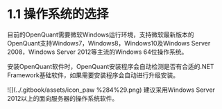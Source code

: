 # 1.1 操作系统的选择

目前的OpenQuant需要微软Windows运行环境，支持微软最新版本的OpenQuant支持Windows7，Windows8，Windows10及Windows Server 2008，Windows Server 2012等主流的Windows 64位操作系统。

安装OpenQuant软件时，OpenQuant安装程序会自动检测是否有合适的.NET Framework基础软件，如果需要安装程序会自动进行升级安装。

![](../.gitbook/assets/icon_paw %284%29.png) 建议采用Windows Server 2012以上的面向服务器的操作系统软件。



